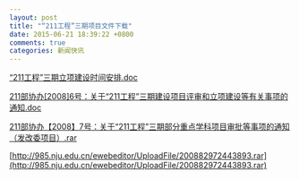 ```yaml
---
layout: post
title: "“211工程”三期项目文件下载"
date: 2015-06-21 18:39:22 +0800
comments: true
categories: 新闻快讯
---
```



[“211工程”三期立项建设时间安排.doc](http://985.nju.edu.cn/ewebeditor/UploadFile/200882971234611.doc)

[211部协办[2008]6号：关于“211工程”三期建设项目评审和立项建设等有关事项的通知.doc](http://985.nju.edu.cn/ewebeditor/UploadFile/200882971341108.doc)

[211部协办【2008】7号：关于“211工程”三期部分重点学科项目审批等事项的通知（发改委项目）.rar](http://985.nju.edu.cn/ewebeditor/UploadFile/20088297915431.rar)

[http://985.nju.edu.cn/ewebeditor/UploadFile/200882972443893.rar](http://985.nju.edu.cn/ewebeditor/UploadFile/200882972443893.rar)



